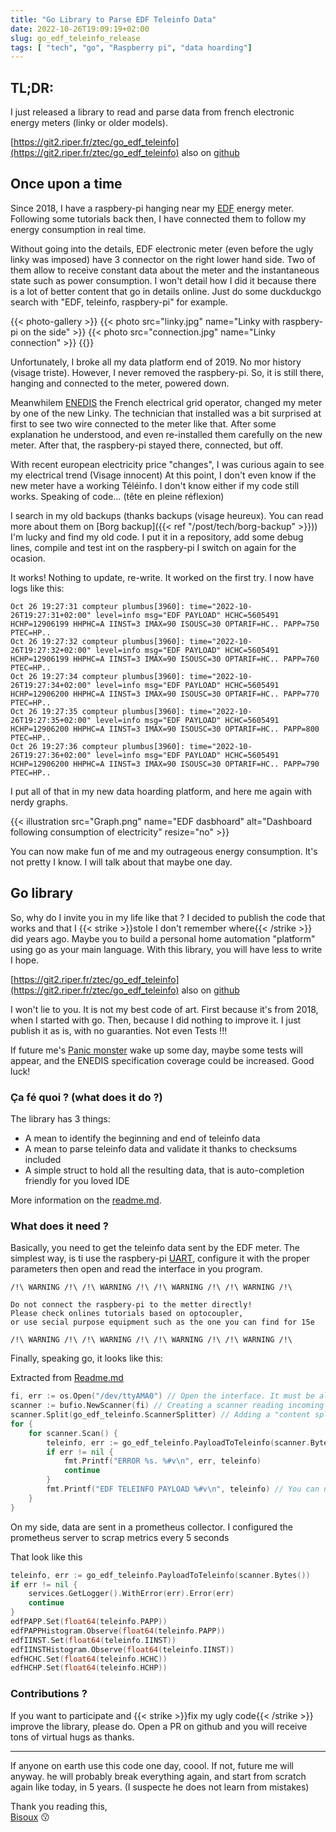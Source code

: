 ```yaml
---
title: "Go Library to Parse EDF Teleinfo Data"
date: 2022-10-26T19:09:19+02:00
slug: go_edf_teleinfo_release
tags: [ "tech", "go", "Raspberry pi", "data hoarding"]
---
```


## TL;DR:

I just released a library to read and parse data from french electronic energy meters (linky or older models).

[https://git2.riper.fr/ztec/go_edf_teleinfo](https://git2.riper.fr/ztec/go_edf_teleinfo) also on [github](https://github.com/ztec/go_edf_teleinfo)

## Once upon a time
Since 2018, I have a raspbery-pi hanging near my [EDF](https://en.wikipedia.org/wiki/%C3%89lectricit%C3%A9_de_France) energy meter. 
Following some tutorials back then, I have connected them to follow my energy consumption in real time.

Without going into the details, EDF electronic meter (even before the ugly linky was imposed) have 3 connector on the right lower hand side.
Two of them allow to receive constant data about the meter and the instantaneous state such as power consumption.
I won't detail how I did it because there is a lot of better content that go in details online. Just do some 
duckduckgo search with "EDF, teleinfo, raspbery-pi" for example.

{{< photo-gallery >}}
{{< photo src="linky.jpg"       name="Linky with raspbery-pi on the side" >}}
{{< photo src="connection.jpg"  name="Linky connection" >}}
{{</photo-gallery>}}

Unfortunately, I broke all my data platform end of 2019. No mor history (visage triste). However, I never removed the
raspbery-pi. So, it is still there, hanging and connected to the meter, powered down. 

Meanwhilem [ENEDIS](https://fr.wikipedia.org/wiki/Enedis) the French electrical grid operator, changed my meter by one of the
new Linky. The technician that installed was a bit surprised at first to see two wire connected to the meter like that.
After some explanation he understood, and even re-installed them carefully on the new meter.
After that, the raspbery-pi stayed there, connected, but off. 

With recent european electricity price "changes", I was curious again to see my electrical trend (Visage innocent)
At this point, I don't even know if the new meter have a working Téléinfo. I don't know either if my code still works.
Speaking of code… (tête en pleine réflexion)

I search in my old backups (thanks backups (visage heureux). You can read more about them on [Borg backup]({{< ref "/post/tech/borg-backup" >}}))
I'm lucky and find my old code. I put it in a repository, add some debug lines, compile and test int on the raspbery-pi I switch on again for the ocasion.

It works! Nothing to update, re-write. It worked on the first try. I now have logs like this:

```
Oct 26 19:27:31 compteur plumbus[3960]: time="2022-10-26T19:27:31+02:00" level=info msg="EDF PAYLOAD" HCHC=5605491 HCHP=12906199 HHPHC=A IINST=3 IMAX=90 ISOUSC=30 OPTARIF=HC.. PAPP=750 PTEC=HP..
Oct 26 19:27:32 compteur plumbus[3960]: time="2022-10-26T19:27:32+02:00" level=info msg="EDF PAYLOAD" HCHC=5605491 HCHP=12906199 HHPHC=A IINST=3 IMAX=90 ISOUSC=30 OPTARIF=HC.. PAPP=760 PTEC=HP..
Oct 26 19:27:34 compteur plumbus[3960]: time="2022-10-26T19:27:34+02:00" level=info msg="EDF PAYLOAD" HCHC=5605491 HCHP=12906200 HHPHC=A IINST=3 IMAX=90 ISOUSC=30 OPTARIF=HC.. PAPP=770 PTEC=HP..
Oct 26 19:27:35 compteur plumbus[3960]: time="2022-10-26T19:27:35+02:00" level=info msg="EDF PAYLOAD" HCHC=5605491 HCHP=12906200 HHPHC=A IINST=3 IMAX=90 ISOUSC=30 OPTARIF=HC.. PAPP=800 PTEC=HP..
Oct 26 19:27:36 compteur plumbus[3960]: time="2022-10-26T19:27:36+02:00" level=info msg="EDF PAYLOAD" HCHC=5605491 HCHP=12906200 HHPHC=A IINST=3 IMAX=90 ISOUSC=30 OPTARIF=HC.. PAPP=790 PTEC=HP..
```

I put all of that in my new data hoarding platform, and here me again with nerdy graphs.

{{< illustration src="Graph.png"  name="EDF dasbhoard"   alt="Dashboard following consumption of electricity" resize="no" >}}

You can now make fun of me and my outrageous energy consumption. It's not pretty I know. I will talk about that maybe one day.

## Go library 

So, why do I invite you in my life like that ? I decided to publish the code that works and that 
I {{< strike >}}stole I don't remember where{{< /strike >}} did years ago.
Maybe you to build a personal home automation "platform" using go as your main language. With this
library, you will have less to write I hope.

[https://git2.riper.fr/ztec/go_edf_teleinfo](https://git2.riper.fr/ztec/go_edf_teleinfo) also on [github](https://github.com/ztec/go_edf_teleinfo)

I won't lie to you. It is not my best code of art. First because it's from 2018, when I started with go. Then, because I 
did nothing to improve it. I just publish it as is, with no guaranties. Not even Tests !!!

If future me's [Panic monster](https://waitbutwhy.com/2013/10/why-procrastinators-procrastinate.html) wake up some day, 
maybe some tests will appear, and the ENEDIS specification coverage could be increased.
Good luck!

### Ça fé quoi ? (what does it do ?)

The library has 3 things:
 - A mean to identify the beginning and end of teleinfo data
 - A mean to parse teleinfo data and validate it thanks to checksums included
 - A simple struct to hold all the resulting data, that is auto-completion friendly for you loved IDE

More information on the [readme.md](https://git2.riper.fr/ztec/go_edf_teleinfo/src/branch/main/README.md).


### What does it need ?

Basically, you need to get the teleinfo data sent by the EDF meter.
The simplest way, is ti use the raspbery-pi [UART](https://fr.wikipedia.org/wiki/UART), configure it with the proper
parameters then open and read the interface in you program.

```
/!\ WARNING /!\ /!\ WARNING /!\ /!\ WARNING /!\ /!\ WARNING /!\ 

Do not connect the raspbery-pi to the metter directly!
Please check onlines tutorials based on optocoupler, 
or use secial purpose equipment such as the one you can find for 15e

/!\ WARNING /!\ /!\ WARNING /!\ /!\ WARNING /!\ /!\ WARNING /!\ 
```

Finally, speaking go, it looks like this:

Extracted from [Readme.md](https://git2.riper.fr/ztec/go_edf_teleinfo/src/branch/main/README.md)
```go
fi, err := os.Open("/dev/ttyAMA0") // Open the interface. It must be already configured with correct parameters
scanner := bufio.NewScanner(fi) // Creating a scanner reading incoming data from interface
scanner.Split(go_edf_teleinfo.ScannerSplitter) // Adding a "content splitter" to identify each teleinfo messages
for {
    for scanner.Scan() {
        teleinfo, err := go_edf_teleinfo.PayloadToTeleinfo(scanner.Bytes()) // Reading the latest packet  
        if err != nil {
            fmt.Printf("ERROR %s. %#v\n", err, teleinfo)
            continue
        }
        fmt.Printf("EDF TELEINFO PAYLOAD %#v\n", teleinfo) // You can now use this data as you wish
    }
}
```

On my side, data are sent in a prometheus collector. I configured the prometheus server to scrap metrics every 5 seconds

That look like this

```go
teleinfo, err := go_edf_teleinfo.PayloadToTeleinfo(scanner.Bytes())
if err != nil {
    services.GetLogger().WithError(err).Error(err)
    continue
}
edfPAPP.Set(float64(teleinfo.PAPP))
edfPAPPHistogram.Observe(float64(teleinfo.PAPP))
edfIINST.Set(float64(teleinfo.IINST))
edfIINSTHistogram.Observe(float64(teleinfo.IINST))
edfHCHC.Set(float64(teleinfo.HCHC))
edfHCHP.Set(float64(teleinfo.HCHP))
```

### Contributions ?

If you want to participate and {{< strike >}}fix my ugly code{{< /strike >}} improve the library, please do. Open a PR on github and 
you will receive tons of virtual hugs as thanks. 

---

If anyone on earth use this code one day, coool. If not, future me will anyway. 
he will probably break everything again, and start from scratch again like today, in 5 years.
(I suspecte he does not learn from mistakes)

Thank you reading this,\
[Bisoux](/page/bisoux) 😗
